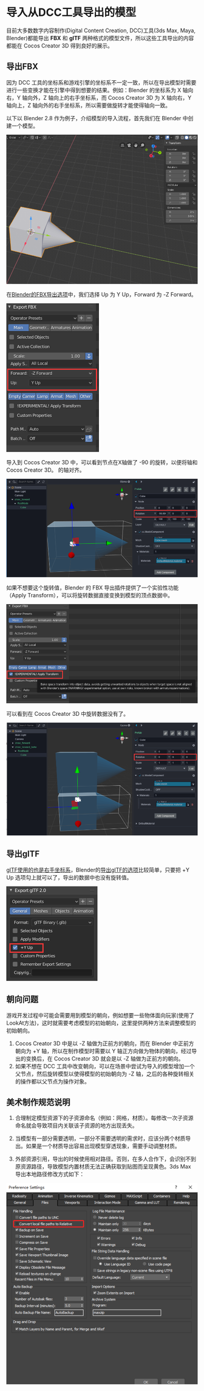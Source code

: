 # 导入从DCC工具导出的模型
目前大多数数字内容制作(Digital Content Creation, DCC)工具(3ds Max, Maya, Blender)都能导出 **FBX** 和 **glTF** 两种格式的模型文件，所以这些工具导出的内容都能在 Cocos Creator 3D 得到良好的展示。
## 导出FBX
因为 DCC 工具的坐标系和游戏引擎的坐标系不一定一致，所以在导出模型时需要进行一些变换才能在引擎中得到想要的结果。例如：Blender 的坐标系为 X 轴向右，Y 轴向外，Z 轴向上的右手坐标系，而 Cocos Creator 3D 为 X 轴向右，Y 轴向上，Z 轴向外的右手坐标系，所以需要做旋转才能使得轴向一致。

以下以 Blender 2.8 作为例子，介绍模型的导入流程，首先我们在 Blender 中创建一个模型。

![blender model](./mesh/blender_model.png)

在[Blender的FBX导出选项](https://docs.blender.org/manual/en/2.80/addons/io_scene_fbx.html)中，我们选择 Up 为 Y Up，Forward 为 -Z Forward。

![blender export](./mesh/blender_export_fbx_1.png)

导入到 Cocos Creator 3D 中，可以看到节点在X轴做了 -90 的旋转，以便将轴和 Cocos Creator 3D。
的轴对齐。

![blender export c3d](./mesh/blender_model_c3d.png)

如果不想要这个旋转值，Blender 的 FBX 导出插件提供了一个实验性功能（Apply Transform），可以将旋转数据直接变换到模型的顶点数据中。

![blender export bake](./mesh/blender_export_bake.png)

可以看到在 Cocos Creator 3D 中旋转数据没有了。

![blender export bake c3d](./mesh/blender_model_bake_c3d.png)

## 导出glTF
[glTF使用的也是右手坐标系](https://github.com/KhronosGroup/glTF/tree/master/specification/2.0#coordinate-system-and-units)，Blender的[导出glTF的选项](https://docs.blender.org/manual/en/2.80/addons/io_scene_gltf2.html)比较简单，只要把 +Y Up 选项勾上就可以了，导出的数据中也没有旋转值。

![blender export glTF](./mesh/blender_export_gltf.png)

## 朝向问题
游戏开发过程中可能会需要用到模型的朝向，例如想要一些物体面向玩家(使用了LookAt方法)，这时就需要考虑模型的初始朝向，这里提供两种方法来调整模型的初始朝向。

1. Cocos Creator 3D 中是以 -Z 轴做为正前方的朝向，而在 Blender 中正前方朝向为 +Y 轴，所以在制作模型时需要以 Y 轴正方向做为物体的朝向，经过导出的变换后，在 Cocos Creator 3D 就会是以 -Z 轴做为正前方的朝向。
2. 如果不想在 DCC 工具中改变朝向，可以在场景中尝试为导入的模型增加一个父节点，然后旋转模型以使得模型的初始朝向为 -Z 轴，之后的各种旋转相关的操作都以父节点为操作对象。

## 美术制作规范说明

1. 合理制定模型资源下的子资源命名（例如：网格，材质）。每修改一次子资源命名就会导致项目内关联该子资源的地方出现丢失。

2. 当模型有一部分需要透明，一部分不需要透明的需求时，应该分两个材质导出。如果是一个材质导出容易出现模型穿透现象，需要手动调整材质。

3. 外部资源引用，导出的时候使用相对路径。否则，在多人合作下，会识别不到原资源路径，导致模型内置材质无法正确获取到贴图而呈现黄色。3ds Max 导出本地路径修改方式如下：

![relative path](./mesh/relative_path.png)
